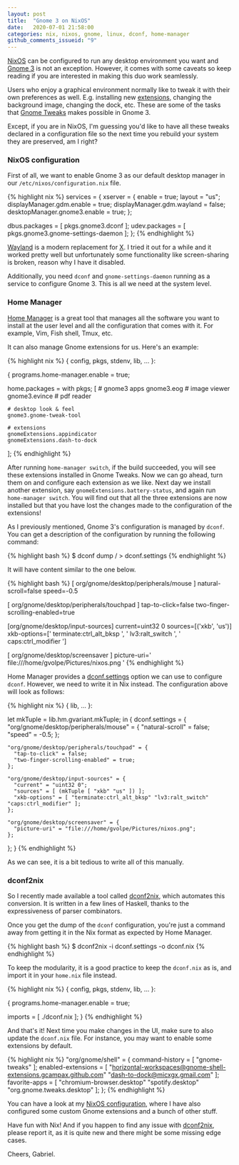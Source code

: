 ```yaml
---
layout: post
title:  "Gnome 3 on NixOS"
date:   2020-07-01 21:58:00
categories: nix, nixos, gnome, linux, dconf, home-manager
github_comments_issueid: "9"
---
```


[NixOS](https://nixos.org/) can be configured to run any desktop environment you want and [Gnome 3](https://www.gnome.org/gnome-3/) is not an exception. However, it comes with some caveats so keep reading if you are interested in making this duo work seamlessly.

Users who enjoy a graphical environment normally like to tweak it with their own preferences as well. E.g. installing new [extensions](https://extensions.gnome.org/), changing the background image, changing the dock, etc. These are some of the tasks that [Gnome Tweaks](https://wiki.gnome.org/Apps/Tweaks) makes possible in Gnome 3.

Except, if you are in NixOS, I'm guessing you'd like to have all these tweaks declared in a configuration file so the next time you rebuild your system they are preserved, am I right?

### NixOS configuration

First of all, we want to enable Gnome 3 as our default desktop manager in our `/etc/nixos/configuration.nix` file.

{% highlight nix %}
services = {
  xserver = {
    enable = true;
    layout = "us";
    displayManager.gdm.enable = true;
    displayManager.gdm.wayland = false;
    desktopManager.gnome3.enable = true;
  };

  dbus.packages = [ pkgs.gnome3.dconf ];
  udev.packages = [ pkgs.gnome3.gnome-settings-daemon ];
};
{% endhighlight %}

[Wayland](https://wayland.freedesktop.org/) is a modern replacement for [X](https://www.x.org/wiki/). I tried it out for a while and it worked pretty well but unfortunately some functionality like screen-sharing is broken, reason why I have it disabled.

Additionally, you need `dconf` and `gnome-settings-daemon` running as a service to configure Gnome 3. This is all we need at the system level.

### Home Manager

[Home Manager](https://github.com/rycee/home-manager) is a great tool that manages all the software you want to install at the user level and all the configuration that comes with it. For example, Vim, Fish shell, Tmux, etc.

It can also manage Gnome extensions for us. Here's an example:

{% highlight nix %}
{ config, pkgs, stdenv, lib, ... }:

{
  programs.home-manager.enable = true;

  home.packages = with pkgs; [
    # gnome3 apps
    gnome3.eog    # image viewer
    gnome3.evince # pdf reader

    # desktop look & feel
    gnome3.gnome-tweak-tool

    # extensions
    gnomeExtensions.appindicator
    gnomeExtensions.dash-to-dock
  ];
{% endhighlight %}

After running `home-manager switch`, if the build succeeded, you will see these extensions installed in Gnome Tweaks. Now we can go ahead, turn them on and configure each extension as we like. Next day we install another extension, say `gnomeExtensions.battery-status`, and again run `home-manager switch`. You will find out that all the three extensions are now installed but that you have lost the changes made to the configuration of the extensions!

As I previously mentioned, Gnome 3's configuration is managed by `dconf`. You can get a description of the configuration by running the following command:

{% highlight bash %}
$ dconf dump / > dconf.settings
{% endhighlight %}

It will have content similar to the one below.

{% highlight bash %}
[ org/gnome/desktop/peripherals/mouse ]
natural-scroll=false
speed=-0.5

[ org/gnome/desktop/peripherals/touchpad ]
tap-to-click=false
two-finger-scrolling-enabled=true

[org/gnome/desktop/input-sources]
current=uint32 0
sources=[('xkb', 'us')]
xkb-options=[' terminate:ctrl_alt_bksp ', ' lv3:ralt_switch ', ' caps:ctrl_modifier ']

[ org/gnome/desktop/screensaver ]
picture-uri=' file:///home/gvolpe/Pictures/nixos.png '
{% endhighlight %}

Home Manager provides a [dconf.settings](https://rycee.gitlab.io/home-manager/options.html#opt-dconf.settings) option we can use to configure `dconf`. However, we need to write it in Nix instead. The configuration above will look as follows:

{% highlight nix %}
{ lib, ... }:

let
  mkTuple = lib.hm.gvariant.mkTuple;
in
{
  dconf.settings = {
    "org/gnome/desktop/peripherals/mouse" = {
      "natural-scroll" = false;
      "speed" = -0.5;
    };

    "org/gnome/desktop/peripherals/touchpad" = {
      "tap-to-click" = false;
      "two-finger-scrolling-enabled" = true;
    };

    "org/gnome/desktop/input-sources" = {
      "current" = "uint32 0";
      "sources" = [ (mkTuple [ "xkb" "us" ]) ];
      "xkb-options" = [ "terminate:ctrl_alt_bksp" "lv3:ralt_switch" "caps:ctrl_modifier" ];
    };

    "org/gnome/desktop/screensaver" = {
      "picture-uri" = "file:///home/gvolpe/Pictures/nixos.png";
    };
  };
}
{% endhighlight %}

As we can see, it is a bit tedious to write all of this manually.

### dconf2nix

So I recently made available a tool called [dconf2nix](https://github.com/gvolpe/dconf2nix), which automates this conversion. It is written in a few lines of Haskell, thanks to the expressiveness of parser combinators.

Once you get the dump of the `dconf` configuration, you're just a command away from getting it in the Nix format as expected by Home Manager.

{% highlight bash %}
$ dconf2nix -i dconf.settings -o dconf.nix
{% endhighlight %}

To keep the modularity, it is a good practice to keep the `dconf.nix` as is, and import it in your `home.nix` file instead.

{% highlight nix %}
{ config, pkgs, stdenv, lib, ... }:

{
  programs.home-manager.enable = true;

  imports = [ ./dconf.nix ];
}
{% endhighlight %}

And that's it! Next time you make changes in the UI, make sure to also update the `dconf.nix` file. For instance, you may want to enable some extensions by default.

{% highlight nix %}
"org/gnome/shell" = {
  command-history = [ "gnome-tweaks" ];
  enabled-extensions = [
    "horizontal-workspaces@gnome-shell-extensions.gcampax.github.com"
    "dash-to-dock@micxgx.gmail.com"
  ];
  favorite-apps = [
    "chromium-browser.desktop"
    "spotify.desktop"
    "org.gnome.tweaks.desktop"
  ];
};
{% endhighlight %}

You can have a look at my [NixOS configuration](https://github.com/gvolpe/nix-config), where I have also configured some custom Gnome extensions and a bunch of other stuff.

Have fun with Nix! And if you happen to find any issue with [dconf2nix](https://github.com/gvolpe/dconf2nix), please report it, as it is quite new and there might be some missing edge cases.

Cheers,
Gabriel.
